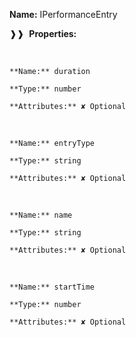 **Name:** IPerformanceEntry

❱❱&nbsp;&nbsp;**Properties:**

&nbsp;&nbsp;&nbsp;&nbsp;&nbsp;
```
**Name:** duration

**Type:** number

**Attributes:** ✘ Optional

```

&nbsp;&nbsp;&nbsp;&nbsp;&nbsp;
```
**Name:** entryType

**Type:** string

**Attributes:** ✘ Optional

```

&nbsp;&nbsp;&nbsp;&nbsp;&nbsp;
```
**Name:** name

**Type:** string

**Attributes:** ✘ Optional

```

&nbsp;&nbsp;&nbsp;&nbsp;&nbsp;
```
**Name:** startTime

**Type:** number

**Attributes:** ✘ Optional

```

